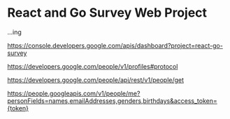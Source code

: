 # React and Go Survey Web Project

...ing

https://console.developers.google.com/apis/dashboard?project=react-go-survey

https://developers.google.com/people/v1/profiles#protocol

https://developers.google.com/people/api/rest/v1/people/get

https://people.googleapis.com/v1/people/me?personFields=names,emailAddresses,genders,birthdays&access_token={token}
